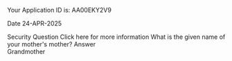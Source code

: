 

Your Application ID is: AA00EKY2V9

Date
24-APR-2025

Security Question Click here for more information 
What is the given name of your mother's mother?
Answer  
Grandmother



